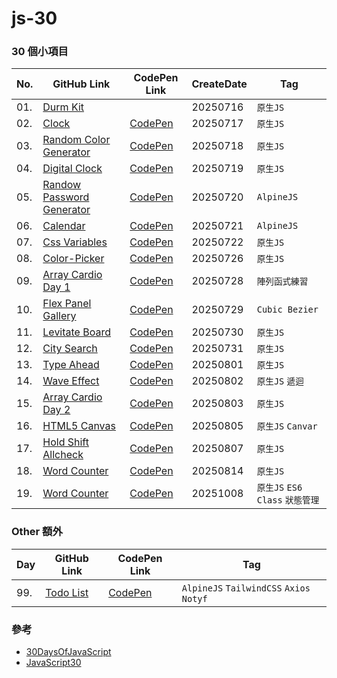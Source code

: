 # js-30

### 30 個小項目

| No. |           GitHub Link          | CodePen Link | CreateDate | Tag     |
| --- | -----------------------------  | ------------ | ---------- | ------- |
| 01.  | [Durm Kit](./01-durm-kit)      |              | 20250716   | `原生JS` |
| 02.  | [Clock](./02-clock)            | [CodePen](https://codepen.io/Quuui/pen/empJjYj) | 20250717 | `原生JS` |
| 03.  | [Random Color Generator](./03-random-color-generator) | [CodePen](https://codepen.io/Quuui/pen/YPywjPP) | 20250718 | `原生JS` |
| 04.  | [Digital Clock](./04-digital-clock) | [CodePen](https://codepen.io/Quuui/pen/bNVEjNW) | 20250719 | `原生JS` |
| 05.  | [Randow Password Generator](./05-randow-password-generator) | [CodePen](https://codepen.io/Quuui/pen/ZYbQjYj) | 20250720 | `AlpineJS` |
| 06.  | [Calendar](./06-calendar) | [CodePen](https://codepen.io/Quuui/pen/zxvrXJN) | 20250721 | `AlpineJS` |
| 07.  | [Css Variables](./07-css-variables) | [CodePen](https://codepen.io/Quuui/pen/pvjEXeN) | 20250722 | `原生JS` |
| 08.  | [Color-Picker](./08-color-picker) | [CodePen](https://codepen.io/Quuui/pen/empdwWE) | 20250726 | `原生JS` |
| 09.  | [Array Cardio Day 1](09-array-cardio-day1) | [CodePen](https://codepen.io/Quuui/pen/ogjxBbr) | 20250728 | `陣列函式練習` |
| 10.  | [Flex Panel Gallery](./10-flex-panel-gallery) | [CodePen](https://codepen.io/Quuui/pen/pvjEmKv) | 20250729 | `Cubic Bezier` |
| 11.  | [Levitate Board](./11-levitate-board) | [CodePen](https://codepen.io/Quuui/pen/JoYbraN) | 20250730 | `原生JS` |
| 12.  | [City Search](./12-city-search) | [CodePen](https://codepen.io/Quuui/pen/VYvrRjN) | 20250731 | `原生JS` |
| 13.  | [Type Ahead](./13-type-ahead) | [CodePen](https://codepen.io/Quuui/pen/qEOVvqQ)| 20250801 | `原生JS` |
| 14.  | [Wave Effect](./14-wave-effect) | [CodePen](https://codepen.io/Quuui/pen/LEpOaxq)| 20250802 | `原生JS` `遞迴` |
| 15.  | [Array Cardio Day 2](./15-array-cardio-day2) | [CodePen](https://codepen.io/Quuui/pen/yyYPwMz)| 20250803 | `原生JS` |
| 16.  | [HTML5 Canvas](./16-html5-canvas) | [CodePen](https://codepen.io/Quuui/pen/myeqomd)| 20250805 | `原生JS` `Canvar` |
| 17.  | [Hold Shift Allcheck](./17-hold-shift-allcheck) | [CodePen](https://codepen.io/Quuui/pen/OPyOqjN)| 20250807 | `原生JS`|
| 18.  | [Word Counter](./18-word-counter) | [CodePen](https://codepen.io/Quuui/pen/YPyNZRy)| 20250814 | `原生JS`|
| 19.  | [Word Counter](./19-calculator) | [CodePen](https://codepen.io/Quuui/pen/yyeLLmQ)| 20251008 | `原生JS` `ES6 Class` `狀態管理`|




### Other 額外

| Day |           GitHub Link          | CodePen Link | Tag     |
| --- | -----------------------------  | ------------ | ------- |
|99.  | [Todo List](./99-my-todolist) | [CodePen](https://codepen.io/Quuui/pen/OPyMwNp) | `AlpineJS` `TailwindCSS` `Axios` `Notyf` |


### 參考
- [30DaysOfJavaScript](https://github.com/swapnilsparsh/30DaysOfJavaScript)
- [JavaScript30](https://github.com/wesbos/JavaScript30)


